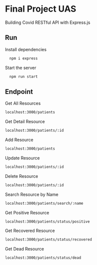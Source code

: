 # Final Project UAS

Building Covid RESTful API with Express.js

## Run

Install dependencies

```bash
  npm i express
```

Start the server

```bash
  npm run start
```

## Endpoint

Get All Resources

```bash
localhost:3000/patients
```

Get Detail Resource

```bash
localhost:3000/patients/:id
```

Add Resource

```bash
localhost:3000/patients
```

Update Resource

```bash
localhost:3000/patients/:id
```

Delete Resource

```bash
localhost:3000/patients/:id
```

Search Resource by Name

```bash
localhost:3000/patients/search/:name
```

Get Positive Resource

```bash
localhost:3000/patients/status/positive
```

Get Recovered Resource

```bash
localhost:3000/patients/status/recovered
```

Get Dead Resource

```bash
localhost:3000/patients/status/dead
```

